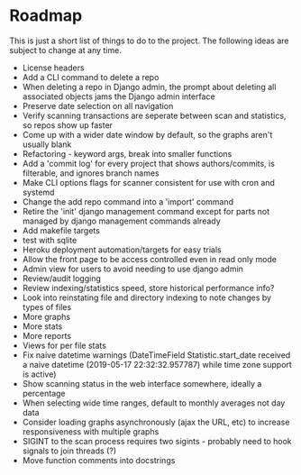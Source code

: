 Roadmap
=======

This is just a short list of things to do to the project. The following ideas are subject to change at any time.

- License headers
- Add a CLI command to delete a repo
- When deleting a repo in Django admin, the prompt about deleting all associated objects jams the Django admin interface
- Preserve date selection on all navigation
- Verify scanning transactions are seperate between scan and statistics, so repos show up faster
- Come up with a wider date window by default, so the graphs aren't usually blank
- Refactoring - keyword args, break into smaller functions
- Add a 'commit log' for every project that shows authors/commits, is filterable, and ignores branch names
- Make CLI options flags for scanner consistent for use with cron and systemd
- Change the add repo command into a 'import' command
- Retire the 'init' django management command except for parts not managed by django management commands already
- Add makefile targets
- test with sqlite
- Heroku deployment automation/targets for easy trials
- Allow the front page to be access controlled even in read only mode
- Admin view for users to avoid needing to use django admin
- Review/audit logging
- Review indexing/statistics speed, store historical performance info?
- Look into reinstating file and directory indexing to note changes by types of files
- More graphs
- More stats
- More reports
- Views for per file stats
- Fix naive datetime warnings (DateTimeField Statistic.start_date received a naive datetime (2019-05-17 22:32:32.957787) while time zone support is active)
- Show scanning status in the web interface somewhere, ideally a percentage
- When selecting wide time ranges, default to monthly averages not day data
- Consider loading graphs asynchronously (ajax the URL, etc) to increase responsiveness with multiple graphs
- SIGINT to the scan process requires two sigints - probably need to hook signals to join threads (?)
- Move function comments into docstrings



